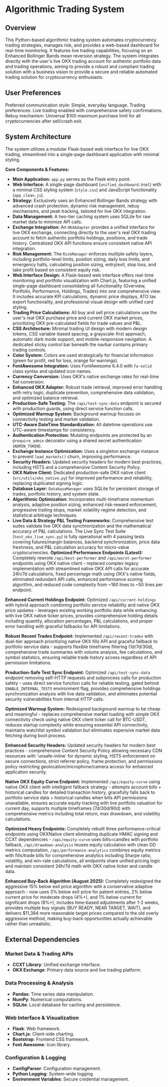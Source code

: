 # Algorithmic Trading System

## Overview
This Python-based algorithmic trading system automates cryptocurrency trading strategies, manages risk, and provides a web-based dashboard for real-time monitoring. It features live trading capabilities, focusing on an Enhanced Bollinger Bands mean reversion strategy. The system integrates directly with the user's live OKX trading account for authentic portfolio data and trading operations, aiming to provide a robust and compliant trading solution with a business vision to provide a secure and reliable automated trading solution for cryptocurrency enthusiasts.

## User Preferences
Preferred communication style: Simple, everyday language.
Trading preferences: Live trading enabled with comprehensive safety confirmations.
Rebuy mechanism: Universal $100 maximum purchase limit for all cryptocurrencies after sell/crash exit.

## System Architecture
The system utilizes a modular Flask-based web interface for live OKX trading, streamlined into a single-page dashboard application with minimal styling.

**Core Components & Features:**
-   **Main Application:** `app.py` serves as the Flask entry point.
-   **Web Interface:** A single-page dashboard (`unified_dashboard.html`) with a minimal CSS styling system (`style.css`) and JavaScript functionality (`app_clean.js`).
-   **Strategy:** Exclusively uses an Enhanced Bollinger Bands strategy with advanced crash protection, dynamic risk management, rebuy mechanisms, and peak tracking, tailored for live OKX integration.
-   **Data Management:** A two-tier caching system uses SQLite for raw market data to minimize API calls.
-   **Exchange Integration:** An `OKXAdapter` provides a unified interface for live OKX exchange, connecting directly to the user's real OKX trading account to fetch authentic portfolio holdings, positions, and trade history. Centralized OKX API functions ensure consistent native API integration.
-   **Risk Management:** The `RiskManager` enforces multiple safety layers, including portfolio-level limits, position sizing, daily loss limits, and emergency halts, calculating position sizing, entry/exit, stop loss, and take profit based on consistent equity risk.
-   **Web Interface Design:** A Flask-based web interface offers real-time monitoring and portfolio visualization with Chart.js, featuring a unified single-page dashboard consolidating all functionality (Overview, Portfolio, Performance, Holdings, Trades) into one comprehensive view. It includes accurate KPI calculations, dynamic price displays, ATO tax export functionality, and professional visual design with unified card styling.
-   **Trading Price Calculations:** All buy and sell price calculations use the user's real OKX purchase price and current OKX market prices, prioritizing OKX pre-calculated fields for trade values and P&L.
-   **CSS Architecture:** Minimal trading UI design with modern design tokens, CSS variable-based spacing, a grayscale-first approach, automatic dark mode support, and mobile-responsive navigation. A dedicated sticky control bar beneath the navbar contains primary trading controls.
-   **Color System:** Colors are used strategically for financial information (green for profit, red for loss, orange for warnings).
-   **FontAwesome Integration:** Uses FontAwesome 6.4.0 with `fa-solid` class syntax and updated icon names.
-   **Currency Conversion:** Uses OKX's native exchange rates for real-time fiat conversion.
-   **Enhanced OKX Adapter:** Robust trade retrieval, improved error handling with retry logic, duplicate prevention, comprehensive data validation, and optimized balance retrieval.
-   **Production-Safe Testing:** The `/api/test-sync-data` endpoint is secured with production guards, using direct service function calls.
-   **Optimized Warmup System:** Background warmup focuses on connectivity testing and market validation.
-   **UTC-Aware DateTime Standardization:** All datetime operations use UTC-aware timestamps for consistency.
-   **Authentication Protection:** Mutating endpoints are protected by an `@require_admin` decorator using a shared secret authentication (`ADMIN_TOKEN`).
-   **Exchange Instance Optimization:** Uses a singleton exchange instance to prevent `load_markets()` churn, improving performance.
-   **Security Headers:** Updated security headers for modern best practices, including HSTS and a comprehensive Content Security Policy.
-   **OKX Native Client:** Dedicated production-safe OKX native client (`src/utils/okx_native.py`) for improved performance and reliability, replacing duplicated signing logic.
-   **Database Layer:** `DatabaseManager` uses SQLite for persistent storage of trades, portfolio history, and system state.
-   **Algorithmic Optimization:** Incorporates multi-timeframe momentum analysis, adaptive position sizing, enhanced risk-reward enforcement, progressive trailing stops, market volatility regime detection, and statistical arbitrage techniques.
-   **Live Data & Strategy P&L Testing Frameworks:** Comprehensive test suites validate live OKX data synchronization and the mathematical accuracy of P&L calculations. The Live Sync Test Suite (`test_okx_live_sync.py`) is fully operational with 4 passing tests covering futures/margin balances, backend synchronization, price data freshness, and P&L calculation accuracy for micro-value cryptocurrencies.
**Optimized Performance Endpoints (Latest):** Completely rewrote `/api/best-performer` and `/api/worst-performer` endpoints using OKX native client - replaced complex legacy implementation with streamlined native OKX API calls for accurate 24h/7d calculations, fixed percentage math using OKX's native fields, eliminated redundant API calls, enhanced performance scoring algorithm, and reduced code complexity from ~160 lines to ~50 lines per endpoint.

**Enhanced Current Holdings Endpoint:** Optimized `/api/current-holdings` with hybrid approach combining portfolio service reliability and native OKX price updates - leverages existing working portfolio data while enhancing with live OKX native ticker prices, provides comprehensive holding details including quantity, allocation percentages, P&L calculations, and proper error handling with graceful fallbacks for API limitations.

**Robust Recent Trades Endpoint:** Implemented `/api/recent-trades` with dual-tier approach prioritizing native OKX fills API and graceful fallback to portfolio service data - supports flexible timeframe filtering (1d/7d/30d), comprehensive trade summaries with volume analysis, fee calculations, and symbol statistics, ensuring reliable trade history access regardless of API permission limitations.

**Production-Safe Test Sync Endpoint:** Optimized `/api/test-sync-data` endpoint removing self-HTTP requests and subprocess calls for production safety - uses direct service function calls for reliable testing, gated behind `ENABLE_INTERNAL_TESTS` environment flag, provides comprehensive holdings synchronization analysis with live data validation, and eliminates potential security vulnerabilities from internal HTTP calls.

**Optimized Warmup System:** Redesigned background warmup to be cheap and meaningful - replaces comprehensive market loading with simple OKX connectivity check using native OKX client ticker call for BTC-USDT, reduces startup complexity while ensuring essential API connectivity, maintains watchlist symbol validation but eliminates expensive market data fetching during boot process.

**Enhanced Security Headers:** Updated security headers for modern best practices - comprehensive Content Security Policy allowing necessary CDN resources with 'unsafe-inline' for dynamic styling, HSTS enforcement on secure connections, strict referrer policy, frame protection, and permissions policy restricting geolocation/microphone/camera access for enhanced application security.

**Native OKX Equity Curve Endpoint:** Implemented `/api/equity-curve` using native OKX client with intelligent fallback strategy - attempts account bills + historical candles for detailed transaction history, gracefully falls back to portfolio service data + historical candles when bills API permissions unavailable, ensures accurate equity tracking with live portfolio valuation for current day, supports multiple timeframes (7d/30d/90d) with comprehensive metrics including total return, max drawdown, and volatility calculations.

**Optimized Heavy Endpoints:** Completely rebuilt three performance-critical endpoints using OKXNative client eliminating duplicate HMAC signing and CCXT dependencies - `/api/equity-curve` uses bills+candles with portfolio fallback, `/api/drawdown-analysis` reuses equity calculation with clean DD metrics computation, `/api/performance-analytics` combines equity metrics with fills/trade bills for comprehensive analytics including Sharpe ratio, volatility, and win-rate calculations, all endpoints share unified pricing logic and maintain consistent 24h/7d math with OKX native ticker and candle data.

**Enhanced Buy-Back Algorithm (August 2025):** Completely redesigned the aggressive 15% below exit price algorithm with a conservative adaptive approach - now uses 3% below exit price for patient entries, 2% below current price for moderate drops (4%+), and 1% below current for significant drops (8%+), includes time-based adjustments after 1-2 weeks, provides multiple buy signals (BUY READY, NEAR TARGET, WAIT), and delivers $11,384 more reasonable target prices compared to the old overly aggressive method, making buy-back opportunities actually achievable rather than unrealistic.

## External Dependencies

### Market Data & Trading APIs
-   **CCXT Library**: Unified exchange interface.
-   **OKX Exchange**: Primary data source and live trading platform.

### Data Processing & Analysis
-   **Pandas**: Time series data manipulation.
-   **NumPy**: Numerical computations.
-   **SQLite**: Local database for caching and persistence.

### Web Interface & Visualization
-   **Flask**: Web framework.
-   **Chart.js**: Client-side charting.
-   **Bootstrap**: Frontend CSS framework.
-   **Font Awesome**: Icon library.

### Configuration & Logging
-   **ConfigParser**: Configuration management.
-   **Python Logging**: System-wide logging.
-   **Environment Variables**: Secure credential management.